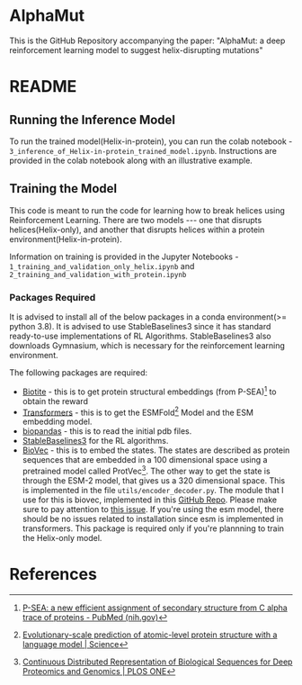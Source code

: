 # AlphaMut

This is the GitHub Repository accompanying the paper: "AlphaMut: a deep reinforcement learning model to
suggest helix-disrupting mutations" 

#  README 

## Running the Inference Model

To run the trained model(Helix-in-protein), you can run the colab notebook - `3_inference_of_Helix-in-protein_trained_model.ipynb`. Instructions are provided in the colab notebook along with an illustrative example. 


## Training the Model

This code is meant to run the code for learning how to break helices using Reinforcement Learning. 
There are two models --- one that disrupts helices(Helix-only), and another that disrupts helices within a protein environment(Helix-in-protein). 

Information on training is provided in the Jupyter Notebooks - `1_training_and_validation_only_helix.ipynb` and `2_training_and_validation_with_protein.ipynb`

###  Packages Required

It is advised to install all of the below packages in a conda environment(>= python 3.8). It is advised to use StableBaselines3 since it has standard ready-to-use implementations of RL Algorithms.  StableBaselines3 also downloads Gymnasium, which is necessary for the reinforcement learning environment. 

The following packages are required:


- [Biotite](https://www.biotite-python.org/) - this is to get protein structural embeddings (from P-SEA)[^2] to obtain the reward
- [Transformers](https://huggingface.co/transformers/v3.5.1/installation.html) - this is to get the ESMFold[^3] Model and the ESM embedding model. 
- [biopandas](https://biopandas.github.io/biopandas/tutorials/Working_with_PDB_Structures_in_DataFrames/) - this is to read the initial pdb files. 
- [StableBaselines3](https://stable-baselines3.readthedocs.io/en/master/) for the RL algorithms.
- [BioVec](https://github.com/kyu999/biovec/tree/master) - this is to embed the states. The states are described as protein sequences that are embedded in a 100 dimensional space using a pretrained model called ProtVec[^1]. The other way to get the state is through the ESM-2 model, that gives us a 320 dimensional space. This is implemented in the file `utils/encoder_decoder.py`. The module that I use for this is biovec, implemented in this  [GitHub Repo](https://github.com/kyu999/biovec/tree/master). Please make sure to pay attention to [this issue](https://github.com/kyu999/biovec/issues/15#issuecomment-1543044407). If you're using the esm model, there should be no issues related to installation since esm is implemented in transformers. This package is required only if you're plannning to train the Helix-only model. 




# References

[^1]: [Continuous Distributed Representation of Biological Sequences for Deep Proteomics and Genomics | PLOS ONE](https://journals.plos.org/plosone/article?id=10.1371/journal.pone.0141287)
[^2]: [P-SEA: a new efficient assignment of secondary structure from C alpha trace of proteins - PubMed (nih.gov)](https://pubmed.ncbi.nlm.nih.gov/9183534/) 
[^3]: [Evolutionary-scale prediction of atomic-level protein structure with a language model | Science](https://www.science.org/doi/10.1126/science.ade2574) 
